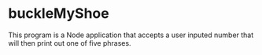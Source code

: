 # buckleMyShoe

This program is a Node application that accepts a user inputed number that will then print out one of five phrases.

